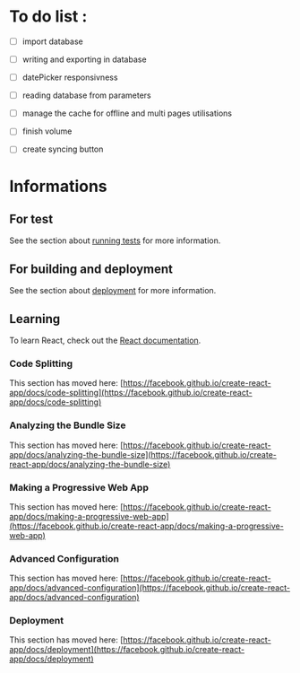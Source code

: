 # To do list :
- [ ] import database
- [ ] writing and exporting in database
- [ ] datePicker responsivness
- [ ] reading database from parameters
- [ ] manage the cache for offline and multi pages utilisations
- [ ] finish volume
- [ ] create syncing button


# Informations
## For test
See the section about [running tests](https://facebook.github.io/create-react-app/docs/running-tests) for more information.

## For building and deployment
See the section about [deployment](https://facebook.github.io/create-react-app/docs/deployment) for more information.

## Learning
To learn React, check out the [React documentation](https://reactjs.org/).

### Code Splitting
This section has moved here: [https://facebook.github.io/create-react-app/docs/code-splitting](https://facebook.github.io/create-react-app/docs/code-splitting)

### Analyzing the Bundle Size
This section has moved here: [https://facebook.github.io/create-react-app/docs/analyzing-the-bundle-size](https://facebook.github.io/create-react-app/docs/analyzing-the-bundle-size)

### Making a Progressive Web App
This section has moved here: [https://facebook.github.io/create-react-app/docs/making-a-progressive-web-app](https://facebook.github.io/create-react-app/docs/making-a-progressive-web-app)

### Advanced Configuration
This section has moved here: [https://facebook.github.io/create-react-app/docs/advanced-configuration](https://facebook.github.io/create-react-app/docs/advanced-configuration)

### Deployment
This section has moved here: [https://facebook.github.io/create-react-app/docs/deployment](https://facebook.github.io/create-react-app/docs/deployment)
